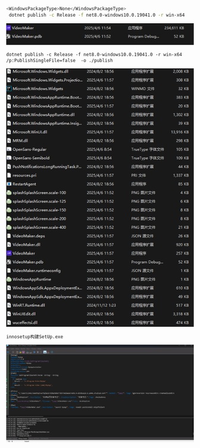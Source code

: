  ```bash
 <WindowsPackageType>None</WindowsPackageType>
  dotnet publish -c Release -f net8.0-windows10.0.19041.0 -r win-x64    /p:PublishSingleFile=true
  ```

  ![](Images/Snipaste_2025-04-06_11-55-11.png)
  ```
  dotnet publish -c Release -f net8.0-windows10.0.19041.0 -r win-x64    /p:PublishSingleFile=false  -o ./publish
  ```
  ![](Images/Snipaste_2025-04-06_12-00-18.png)
  ```
  innosetup构建SetUp.exe
  ```
  ![](Images/Snipaste_2025-04-06_12-01-27.png)